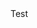 <!DOCTYPE html>
<html>
<head>
<meta charset="UTF-8">
<title>Insert title here</title>
</head>
<body>
	Test
</body>
</html>
